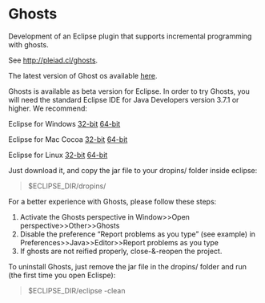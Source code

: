 Ghosts
======

Development of an Eclipse plugin that supports incremental programming with ghosts.

See http://pleiad.cl/ghosts.

The latest version of Ghost os available [here](http://pleiad.cl/ghosts).

Ghosts is available as beta version for Eclipse. In order to try Ghosts, you will need the standard 
Eclipse IDE for Java Developers version 3.7.1 or higher. We recommend:

  Eclipse for Windows    [32-bit](http://www.eclipse.org/downloads/download.php?file=/technology/epp/downloads/release/indigo/SR2/eclipse-jee-indigo-SR2-win32.zip) [64-bit](http://www.eclipse.org/downloads/download.php?file=/technology/epp/downloads/release/indigo/SR2/eclipse-jee-indigo-SR2-win32-x86_64.zip)	
  
  Eclipse for Mac Cocoa	 [32-bit](http://www.eclipse.org/downloads/download.php?file=/technology/epp/downloads/release/indigo/SR2/eclipse-jee-indigo-SR2-macosx-cocoa.tar.gz) [64-bit](http://www.eclipse.org/downloads/download.php?file=/technology/epp/downloads/release/indigo/SR2/eclipse-jee-indigo-SR2-macosx-cocoa-x86_64.tar.gz)
  
  Eclipse for Linux      [32-bit](http://www.eclipse.org/downloads/download.php?file=/technology/epp/downloads/release/indigo/SR2/eclipse-jee-indigo-SR2-linux-gtk.tar.gz) [64-bit](http://www.eclipse.org/downloads/download.php?file=/technology/epp/downloads/release/indigo/SR2/eclipse-jee-indigo-SR2-linux-gtk-x86_64.tar.gz) 
  

Just download it, and copy the jar file to your dropins/ folder inside eclipse:

> $ECLIPSE_DIR/dropins/

For a better experience with Ghosts, please follow these steps:

1.  Activate the Ghosts perspective in Window>>Open perspective>>Other>>Ghosts
2.  Disable the preference “Report problems as you type” (see example) in Preferences>>Java>>Editor>>Report problems as you type
3.  If ghosts are not reified properly, close-&-reopen the project.

To uninstall Ghosts, just remove the jar file in the dropins/ folder and run (the first time you open Eclispe):

> $ECLIPSE_DIR/eclipse -clean
